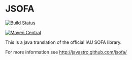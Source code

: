JSOFA
=====

[![Build Status](https://travis-ci.org/javastro/jsofa.svg?branch=master)](https://travis-ci.org/javastro/jsofa)

[![Maven Central](https://maven-badges.herokuapp.com/maven-central/org.javastro/jsofa/badge.svg)](https://maven-badges.herokuapp.com/maven-central/org.javastro/jsofa/)

This is a java translation of the official IAU SOFA library.

For more information see <http://javastro.github.com/jsofa/>

